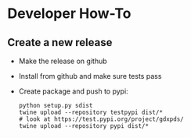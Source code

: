 # Developer How-To

## Create a new release

- Make the release on github
- Install from github and make sure tests pass
- Create package and push to pypi:

    ```
    python setup.py sdist
    twine upload --repository testpypi dist/*
    # look at https://test.pypi.org/project/gdxpds/
    twine upload --repository pypi dist/*
    ```
    